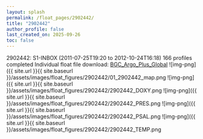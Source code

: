```yaml
---
layout: splash
permalink: /float_pages/2902442/
title: "2902442"
author_profile: false
last_created_on: 2025-09-26
toc: false
---
```

 
2902442: S1-INBOX (2011-07-25T19:20 to 2012-10-24T16:18)
166 profiles completed
Individual float file download: [BGC_Argo_Plus_Global](https://ftp.soest.hawaii.edu/bgc_argo_plus/Individual_Floats/outliers_removed/2902442_Sprof_processed.nc)
![img-png]({{ site.url }}{{ site.baseurl }}/assets/images/float_figures/2902442/01_2902442_map.png
![img-png]({{ site.url }}{{ site.baseurl }}/assets/images/float_figures/2902442/2902442_DOXY.png
![img-png]({{ site.url }}{{ site.baseurl }}/assets/images/float_figures/2902442/2902442_PRES.png
![img-png]({{ site.url }}{{ site.baseurl }}/assets/images/float_figures/2902442/2902442_PSAL.png
![img-png]({{ site.url }}{{ site.baseurl }}/assets/images/float_figures/2902442/2902442_TEMP.png
